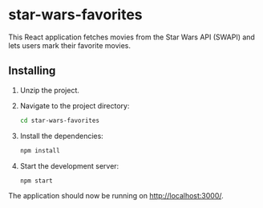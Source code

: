 # star-wars-favorites
This React application fetches movies from the Star Wars API (SWAPI) and lets users mark their favorite movies.

## Installing

1. Unzip the project.

2. Navigate to the project directory:
   ```bash
   cd star-wars-favorites
   ```

3. Install the dependencies:
   ```bash
   npm install
   ```

4. Start the development server:
   ```bash
   npm start
   ```

The application should now be running on [http://localhost:3000/](http://localhost:3000/).

